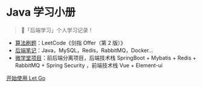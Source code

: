 # Java 学习小册

> 🚀「后端学习」个人学习记录！

- [算法刷题](https://github.com/SniperCoding/The_sword_refers_to_offer)：LeetCode《剑指 Offer（第 2 版）》
- [后端笔记](https://snipercoding.github.io/IT_Notes/)：Java，MySQL，Redis，RabbitMQ，Docker...
- [微学堂项目](https://github.com/Orange-jingjing/VUniversity)：前后端分离项目，后端技术栈 SpringBoot + Mybatis + Redis + RabbitMQ + Spring Security ，前端技术栈 Vue + Element-ui

[开始使用 Let Go](https://github.com/SniperCoding/Notes/blob/main/README.md)

